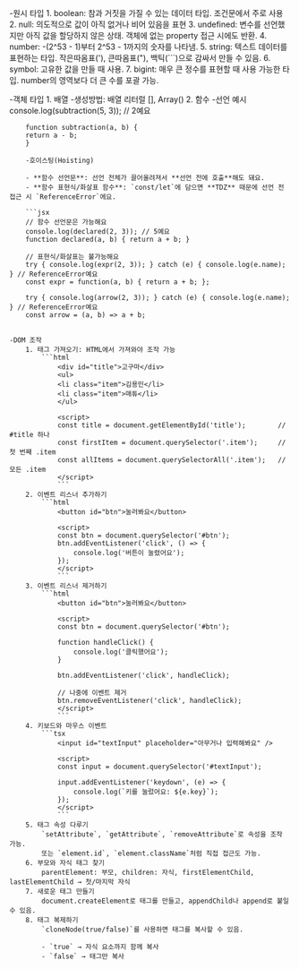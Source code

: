 -원시 타입
    1. boolean: 참과 거짓을 가질 수 있는 데이터 타입. 조건문에서 주로 사용
    2. null: 의도적으로 값이 아직 없거나 비어 있음을 표현
    3. undefined: 변수를 선언했지만 아직 값을 할당하지 않은 상태. 객체에 없는 property 접근 시에도 반환.
    4. number: -(2^53 - 1)부터 2^53 - 1까지의 숫자를 나타냄.
    5. string: 텍스트 데이터를 표현하는 타입. 작은따옴표('), 큰따옴표("), 백틱(```)으로 감싸서 만들 수 있음.
    6. symbol: 고유한 값을 만들 때 사용.
    7. bigint: 매우 큰 정수를 표현할 때 사용 가능한 타입. number의 영역보다 더 큰 수를 포괄 가능.

-객체 타입
    1. 배열
        -생성방법: 배열 리터럴 [], Array()
    2. 함수
        -선언 예시
        console.log(subtraction(5, 3)); // 2예요

        function subtraction(a, b) {
        return a - b;
        }

        -호이스팅(Hoisting)

        - **함수 선언문**: 선언 전체가 끌어올려져서 **선언 전에 호출**해도 돼요.
        - **함수 표현식/화살표 함수**: `const/let`에 담으면 **TDZ** 때문에 선언 전 접근 시 `ReferenceError`에요.

        ```jsx
        // 함수 선언문은 가능해요
        console.log(declared(2, 3)); // 5예요
        function declared(a, b) { return a + b; }

        // 표현식/화살표는 불가능해요
        try { console.log(expr(2, 3)); } catch (e) { console.log(e.name); } // ReferenceError예요
        const expr = function(a, b) { return a + b; };

        try { console.log(arrow(2, 3)); } catch (e) { console.log(e.name); } // ReferenceError예요
        const arrow = (a, b) => a + b;
```

-DOM 조작
    1. 태그 가져오기: HTML에서 가져와야 조작 가능
        ```html
            <div id="title">고구마</div>
            <ul>
            <li class="item">김용민</li>
            <li class="item">매튜</li>
            </ul>

            <script>
            const title = document.getElementById('title');        // #title 하나
            const firstItem = document.querySelector('.item');     // 첫 번째 .item
            const allItems = document.querySelectorAll('.item');   // 모든 .item
            </script>
            ```
    2. 이벤트 리스너 추가하기
        ```html
            <button id="btn">눌러봐요</button>

            <script>
            const btn = document.querySelector('#btn');
            btn.addEventListener('click', () => {
                console.log('버튼이 눌렸어요');
            });
            </script>
            ```
    3. 이벤트 리스너 제거하기
        ```html
            <button id="btn">눌러봐요</button>

            <script>
            const btn = document.querySelector('#btn');

            function handleClick() {
                console.log('클릭했어요');
            }

            btn.addEventListener('click', handleClick);

            // 나중에 이벤트 제거
            btn.removeEventListener('click', handleClick);
            </script>
            ```
    4. 키보드와 마우스 이벤트
        ```tsx
            <input id="textInput" placeholder="아무거나 입력해봐요" />

            <script>
            const input = document.querySelector('#textInput');

            input.addEventListener('keydown', (e) => {
                console.log(`키를 눌렀어요: ${e.key}`);
            });
            </script>
            ```
    5. 태그 속성 다루기
        `setAttribute`, `getAttribute`, `removeAttribute`로 속성을 조작 가능.
        또는 `element.id`, `element.className`처럼 직접 접근도 가능.
    6. 부모와 자식 태그 찾기
        parentElement: 부모, children: 자식, firstElementChild, lastElementChild → 첫/마지막 자식
    7. 새로운 태그 만들기
        document.createElement로 태그를 만들고, appendChild나 append로 붙일 수 있음.
    8. 태그 복제하기
        `cloneNode(true/false)`를 사용하면 태그를 복사할 수 있음.

        - `true` → 자식 요소까지 함께 복사
        - `false` → 태그만 복사

